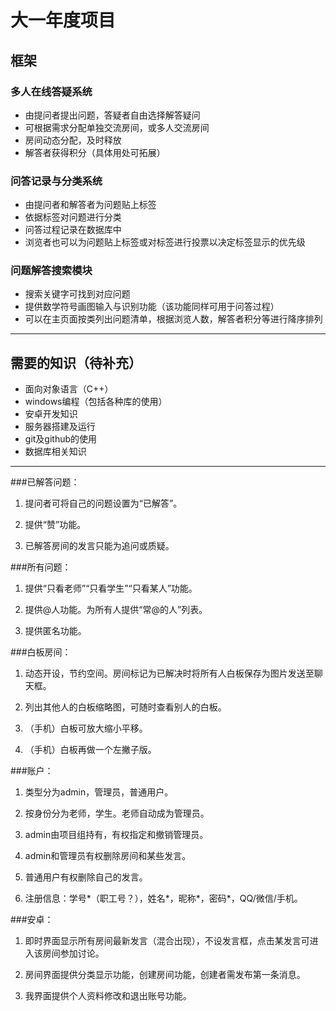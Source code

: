 # 大一年度项目
## 框架
### 多人在线答疑系统
- 由提问者提出问题，答疑者自由选择解答疑问
- 可根据需求分配单独交流房间，或多人交流房间
- 房间动态分配，及时释放
- 解答者获得积分（具体用处可拓展）

### 问答记录与分类系统
- 由提问者和解答者为问题贴上标签
- 依据标签对问题进行分类
- 问答过程记录在数据库中
- 浏览者也可以为问题贴上标签或对标签进行投票以决定标签显示的优先级

### 问题解答搜索模块
- 搜索关键字可找到对应问题
- 提供数学符号画图输入与识别功能（该功能同样可用于问答过程）
- 可以在主页面按类列出问题清单，根据浏览人数，解答者积分等进行降序排列

***

## 需要的知识（待补充）
- 面向对象语言（C++）
- windows编程（包括各种库的使用）
- 安卓开发知识
- 服务器搭建及运行
- git及github的使用
- 数据库相关知识

***

###已解答问题：
1. 提问者可将自己的问题设置为“已解答”。

2. 提供“赞”功能。

3. 已解答房间的发言只能为追问或质疑。

###所有问题：
1. 提供“只看老师”“只看学生”“只看某人”功能。

2. 提供@人功能。为所有人提供“常@的人”列表。

3. 提供匿名功能。

###白板房间：
1. 动态开设，节约空间。房间标记为已解决时将所有人白板保存为图片发送至聊天框。

2. 列出其他人的白板缩略图，可随时查看别人的白板。

3. （手机）白板可放大缩小平移。

4. （手机）白板再做一个左撇子版。

###账户：
1. 类型分为admin，管理员，普通用户。

2. 按身份分为老师，学生。老师自动成为管理员。

3. admin由项目组持有，有权指定和撤销管理员。

4. admin和管理员有权删除房间和某些发言。

5. 普通用户有权删除自己的发言。

6. 注册信息：学号*（职工号？），姓名*，昵称*，密码*，QQ/微信/手机。

###安卓：
1. 即时界面显示所有房间最新发言（混合出现），不设发言框，点击某发言可进入该房间参加讨论。

2. 房间界面提供分类显示功能，创建房间功能，创建者需发布第一条消息。

4. 我界面提供个人资料修改和退出账号功能。
